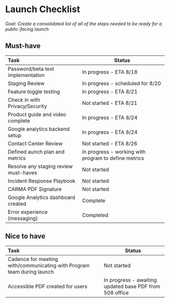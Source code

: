 # Launch Checklist

###### Goal: Create a consolidated list of all of the steps needed to be ready for a public-facing launch

## Must-have
| Task     | Status |
| :----------- | ----------- |
| Password/beta test implementation | In progress - ETA 8/18 |
| Staging Review | In progress - scheduled for 8/20 |
| Feature toggle testing  | In progress - ETA 8/21    |
| Check in with Privacy/Security | Not started - ETA 8/21|
| Product guide and video complete | In progress - ETA 8/24|
| Google analytics backend setup | In progress - ETA 8/24 |
| Contact Center Review   | Not started - ETA 8/26 |
| Defined aunch plan and metrics   |In progress - working with program to define metrics | 
| Resolve any staging review must-haves | Not started
| Incident Response Playbook   | Not started|
| CARMA PDF Signature | Not started |
| Google Analytics dashboard created   | Complete |
| Error experience (messaging)  | Completed  |




## Nice to have
| Task     | Status |
| :----------- | ----------- |
| Cadence for meeting with/communicating with Program team during launch| Not started |
| Accessible PDF created for users | In progress - awaiting updated base PDF from 508 office|


